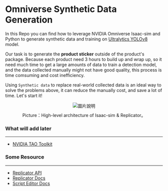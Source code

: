 ﻿# Omniverse Synthetic Data Generation
In this Repo you can find how to leverage NVIDIA Omniverse Isaac-sim and Python to generate synthetic data and training on [Ultralytics YOLOv8](https://docs.ultralytics.com/) model.

Our task is to generate the **product sticker** outside of the product's package. Because each product need 3 hours to build up and wrap up, so it need much time to get a large amounts of data to train a detection model, and the data collected manually might not have good quality, this process is time comsuming and cost inefficiency.  

Using `Synthetic data` to replace real-world collected data is an ideal way to solve the problems above, it can reduce the manually cost, and save a lot of time. Let's start it!
<figure style="text-align:center;">
  <img src="https://github.com/leekunhan/transfer_learning_omniverse/assets/85284680/0044b35b-09c9-4a5b-b7ce-6cb70af2f637" alt="圖片說明" style="max-width:80%;">
  <figcaption style="margin-top:10px;">Picture：High-level architecture of Isaac-sim & Replicator。</figcaption>
</figure>

### What will add later
---
* [NVIDIA TAO Toolkit](https://developer.nvidia.com/tao-toolkit)
### Some Resource
---
* [Replicator API](https://docs.omniverse.nvidia.com/py/replicator/1.5.1/source/extensions/omni.replicator.core/docs/API.html)
* [Replicator Docs](https://docs.omniverse.nvidia.com/extensions/latest/ext_replicator.html#theory-behind-training-with-synthetic-data)
* [Script Editor Docs](https://docs.omniverse.nvidia.com/extensions/latest/ext_script-editor.html)
